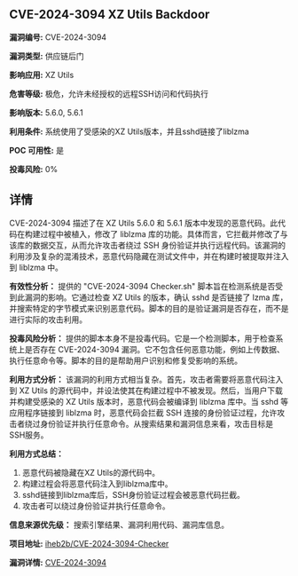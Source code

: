 ## CVE-2024-3094 XZ Utils Backdoor

**漏洞编号:** CVE-2024-3094

**漏洞类型:** 供应链后门

**影响应用:** XZ Utils

**危害等级:** 极危，允许未经授权的远程SSH访问和代码执行

**影响版本:** 5.6.0, 5.6.1

**利用条件:** 系统使用了受感染的XZ Utils版本，并且sshd链接了liblzma

**POC 可用性:** 是

**投毒风险:** 0%

## 详情

CVE-2024-3094 描述了在 XZ Utils 5.6.0 和 5.6.1 版本中发现的恶意代码。此代码在构建过程中被植入，修改了 liblzma 库的功能。具体而言，它拦截并修改了与该库的数据交互，从而允许攻击者绕过 SSH 身份验证并执行远程代码。该漏洞的利用涉及复杂的混淆技术，恶意代码隐藏在测试文件中，并在构建时被提取并注入到 liblzma 中。 

**有效性分析：**
提供的 "CVE-2024-3094 Checker.sh" 脚本旨在检测系统是否受到此漏洞的影响。它通过检查 XZ Utils 的版本，确认 sshd 是否链接了 lzma 库，并搜索特定的字节模式来识别恶意代码。脚本的目的是验证漏洞是否存在，而不是进行实际的攻击利用。

**投毒风险分析：**
提供的脚本本身不是投毒代码。它是一个检测脚本，用于检查系统上是否存在 CVE-2024-3094 漏洞。它不包含任何恶意功能，例如上传数据、执行任意命令等。脚本的目的是帮助用户识别和修复受影响的系统。

**利用方式分析：**
该漏洞的利用方式相当复杂。首先，攻击者需要将恶意代码注入到 XZ Utils 的源代码中，并设法使其在构建过程中不被发现。然后，当用户下载并构建受感染的 XZ Utils 版本时，恶意代码会被编译到 liblzma 库中。当 sshd 等应用程序链接到 liblzma 时，恶意代码会拦截 SSH 连接的身份验证过程，允许攻击者绕过身份验证并执行任意命令。从搜索结果和漏洞信息来看，攻击目标是SSH服务。

**利用方式总结：**
1.  恶意代码被隐藏在XZ Utils的源代码中。
2.  构建过程会将恶意代码注入到liblzma库中。
3.  sshd链接到liblzma库后，SSH身份验证过程会被恶意代码拦截。
4.  攻击者可以绕过身份验证并执行任意命令。

**信息来源优先级：** 搜索引擎结果、漏洞利用代码、漏洞库信息。

**项目地址:** [iheb2b/CVE-2024-3094-Checker](https://github.com/iheb2b/CVE-2024-3094-Checker)

**漏洞详情:** [CVE-2024-3094](https://nvd.nist.gov/vuln/detail/CVE-2024-3094)